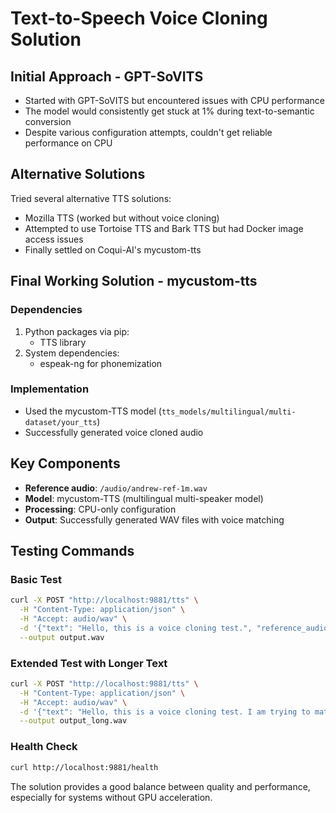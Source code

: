 # Text-to-Speech Voice Cloning Solution

## Initial Approach - GPT-SoVITS
- Started with GPT-SoVITS but encountered issues with CPU performance
- The model would consistently get stuck at 1% during text-to-semantic conversion
- Despite various configuration attempts, couldn't get reliable performance on CPU

## Alternative Solutions
Tried several alternative TTS solutions:
- Mozilla TTS (worked but without voice cloning)
- Attempted to use Tortoise TTS and Bark TTS but had Docker image access issues
- Finally settled on Coqui-AI's mycustom-tts

## Final Working Solution - mycustom-tts

### Dependencies
1. Python packages via pip:
   - TTS library
2. System dependencies:
   - espeak-ng for phonemization

### Implementation
- Used the mycustom-TTS model (`tts_models/multilingual/multi-dataset/your_tts`)
- Successfully generated voice cloned audio

## Key Components
- **Reference audio**: `/audio/andrew-ref-1m.wav`
- **Model**: mycustom-TTS (multilingual multi-speaker model)
- **Processing**: CPU-only configuration
- **Output**: Successfully generated WAV files with voice matching

## Testing Commands

### Basic Test
```bash
curl -X POST "http://localhost:9881/tts" \
  -H "Content-Type: application/json" \
  -H "Accept: audio/wav" \
  -d '{"text": "Hello, this is a voice cloning test.", "reference_audio": "/audio/andrew-ref-1m.wav"}' \
  --output output.wav
```

### Extended Test with Longer Text
```bash
curl -X POST "http://localhost:9881/tts" \
  -H "Content-Type: application/json" \
  -H "Accept: audio/wav" \
  -d '{"text": "Hello, this is a voice cloning test. I am trying to match the reference voice as closely as possible. Testing, testing, one two three.", "reference_audio": "/audio/andrew-ref-10s.wav", "language": "en"}' \
  --output output_long.wav
```

### Health Check
```bash
curl http://localhost:9881/health
```

The solution provides a good balance between quality and performance, especially for systems without GPU acceleration.
